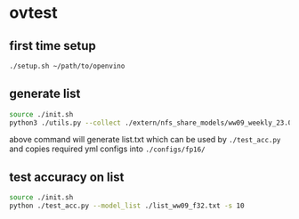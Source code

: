 # ovtest

## first time setup
```bash
./setup.sh ~/path/to/openvino
```

## generate list

```bash
source ./init.sh
python3 ./utils.py --collect ./extern/nfs_share_models/ww09_weekly_23.0.0-9828-4fd38844a28-API2.0-FP16  --to ./configs/fp16/
```

above command will generate list.txt which can be used by `./test_acc.py` and copies required yml configs into `./configs/fp16/`

## test accuracy on list

```bash
source ./init.sh
python ./test_acc.py --model_list ./list_ww09_f32.txt -s 10
```